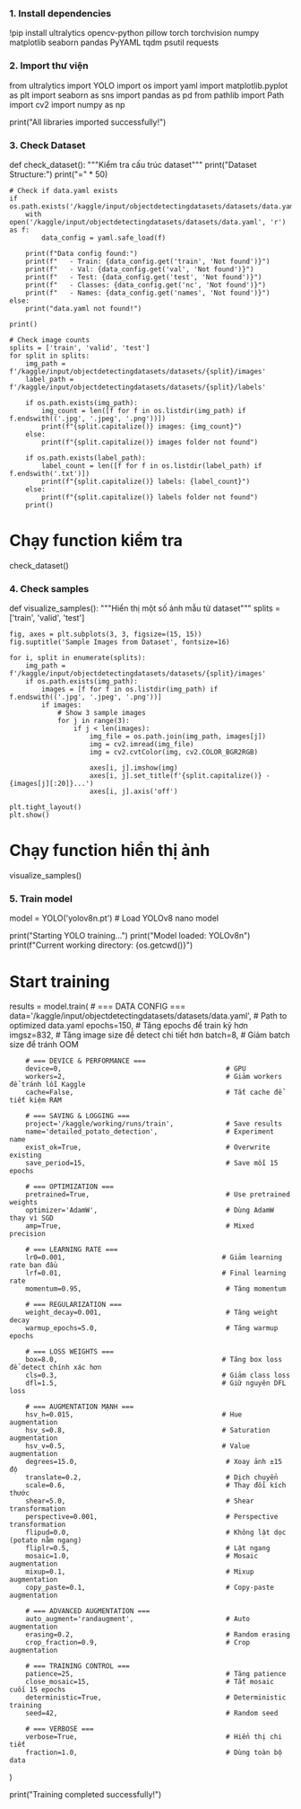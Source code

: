 ### 1. Install dependencies
!pip install ultralytics opencv-python pillow torch torchvision numpy matplotlib seaborn pandas PyYAML tqdm psutil requests


### 2. Import thư viện
from ultralytics import YOLO
import os
import yaml
import matplotlib.pyplot as plt
import seaborn as sns
import pandas as pd
from pathlib import Path
import cv2
import numpy as np

print("All libraries imported successfully!")


### 3. Check Dataset
def check_dataset():
    """Kiểm tra cấu trúc dataset"""
    print("Dataset Structure:")
    print("=" * 50)
    
    # Check if data.yaml exists
    if os.path.exists('/kaggle/input/objectdetectingdatasets/datasets/data.yaml'):
        with open('/kaggle/input/objectdetectingdatasets/datasets/data.yaml', 'r') as f:
            data_config = yaml.safe_load(f)
        
        print(f"Data config found:")
        print(f"   - Train: {data_config.get('train', 'Not found')}")
        print(f"   - Val: {data_config.get('val', 'Not found')}")
        print(f"   - Test: {data_config.get('test', 'Not found')}")
        print(f"   - Classes: {data_config.get('nc', 'Not found')}")
        print(f"   - Names: {data_config.get('names', 'Not found')}")
    else:
        print("data.yaml not found!")
    
    print()
    
    # Check image counts
    splits = ['train', 'valid', 'test']
    for split in splits:
        img_path = f'/kaggle/input/objectdetectingdatasets/datasets/{split}/images'
        label_path = f'/kaggle/input/objectdetectingdatasets/datasets/{split}/labels'
        
        if os.path.exists(img_path):
            img_count = len([f for f in os.listdir(img_path) if f.endswith(('.jpg', '.jpeg', '.png'))])
            print(f"{split.capitalize()} images: {img_count}")
        else:
            print(f"{split.capitalize()} images folder not found")
            
        if os.path.exists(label_path):
            label_count = len([f for f in os.listdir(label_path) if f.endswith('.txt')])
            print(f"{split.capitalize()} labels: {label_count}")
        else:
            print(f"{split.capitalize()} labels folder not found")
        print()

# Chạy function kiểm tra
check_dataset()


### 4. Check samples
def visualize_samples():
    """Hiển thị một số ảnh mẫu từ dataset"""
    splits = ['train', 'valid', 'test']
    
    fig, axes = plt.subplots(3, 3, figsize=(15, 15))
    fig.suptitle('Sample Images from Dataset', fontsize=16)
    
    for i, split in enumerate(splits):
        img_path = f'/kaggle/input/objectdetectingdatasets/datasets/{split}/images'
        if os.path.exists(img_path):
            images = [f for f in os.listdir(img_path) if f.endswith(('.jpg', '.jpeg', '.png'))]
            if images:
                # Show 3 sample images
                for j in range(3):
                    if j < len(images):
                        img_file = os.path.join(img_path, images[j])
                        img = cv2.imread(img_file)
                        img = cv2.cvtColor(img, cv2.COLOR_BGR2RGB)
                        
                        axes[i, j].imshow(img)
                        axes[i, j].set_title(f'{split.capitalize()} - {images[j][:20]}...')
                        axes[i, j].axis('off')
    
    plt.tight_layout()
    plt.show()

# Chạy function hiển thị ảnh
visualize_samples()


### 5. Train model
model = YOLO('yolov8n.pt')  # Load YOLOv8 nano model

print("Starting YOLO training...")
print("Model loaded: YOLOv8n")
print(f"Current working directory: {os.getcwd()}")

# Start training
results = model.train(
        # === DATA CONFIG ===
        data='/kaggle/input/objectdetectingdatasets/datasets/data.yaml',                   # Path to optimized data.yaml
        epochs=150,                                        # Tăng epochs để train kỹ hơn
        imgsz=832,                                        # Tăng image size để detect chi tiết hơn
        batch=8,                                          # Giảm batch size để tránh OOM
        
        # === DEVICE & PERFORMANCE ===
        device=0,                                         # GPU
        workers=2,                                        # Giảm workers để tránh lỗi Kaggle
        cache=False,                                      # Tắt cache để tiết kiệm RAM
        
        # === SAVING & LOGGING ===
        project='/kaggle/working/runs/train',             # Save results
        name='detailed_potato_detection',                 # Experiment name
        exist_ok=True,                                    # Overwrite existing
        save_period=15,                                   # Save mỗi 15 epochs
        
        # === OPTIMIZATION ===
        pretrained=True,                                  # Use pretrained weights
        optimizer='AdamW',                                # Dùng AdamW thay vì SGD
        amp=True,                                         # Mixed precision
        
        # === LEARNING RATE ===
        lr0=0.001,                                       # Giảm learning rate ban đầu
        lrf=0.01,                                        # Final learning rate
        momentum=0.95,                                    # Tăng momentum
        
        # === REGULARIZATION ===
        weight_decay=0.001,                               # Tăng weight decay
        warmup_epochs=5.0,                                # Tăng warmup epochs
        
        # === LOSS WEIGHTS ===
        box=8.0,                                         # Tăng box loss để detect chính xác hơn
        cls=0.3,                                         # Giảm class loss
        dfl=1.5,                                         # Giữ nguyên DFL loss
        
        # === AUGMENTATION MẠNH ===
        hsv_h=0.015,                                     # Hue augmentation
        hsv_s=0.8,                                       # Saturation augmentation  
        hsv_v=0.5,                                       # Value augmentation
        degrees=15.0,                                     # Xoay ảnh ±15 độ
        translate=0.2,                                    # Dịch chuyển
        scale=0.6,                                        # Thay đổi kích thước
        shear=5.0,                                        # Shear transformation
        perspective=0.001,                                # Perspective transformation
        flipud=0.0,                                       # Không lật dọc (potato nằm ngang)
        fliplr=0.5,                                       # Lật ngang
        mosaic=1.0,                                       # Mosaic augmentation
        mixup=0.1,                                        # Mixup augmentation
        copy_paste=0.1,                                   # Copy-paste augmentation
        
        # === ADVANCED AUGMENTATION ===
        auto_augment='randaugment',                       # Auto augmentation
        erasing=0.2,                                      # Random erasing
        crop_fraction=0.9,                                # Crop augmentation
        
        # === TRAINING CONTROL ===
        patience=25,                                      # Tăng patience
        close_mosaic=15,                                  # Tắt mosaic cuối 15 epochs
        deterministic=True,                               # Deterministic training
        seed=42,                                          # Random seed
        
        # === VERBOSE ===
        verbose=True,                                     # Hiển thị chi tiết
        fraction=1.0,                                     # Dùng toàn bộ data
)

print("Training completed successfully!")


